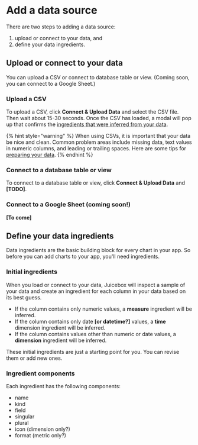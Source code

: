 # Add a data source

There are two steps to adding a data source: 

1. upload or connect to your data, and 
2. define your data ingredients.

## Upload or connect to your data

You can upload a CSV or connect to database table or view. \(Coming soon, you can connect to a Google Sheet.\)

### Upload a CSV

To upload a CSV, click **Connect & Upload Data** and select the CSV file. Then wait about 15-30 seconds. Once the CSV has loaded, a modal will pop up that confirms the [ingredients that were inferred from your data](define-data-ingredients/inferred-ingredients.md). 

{% hint style="warning" %}
When using CSVs, it is important that your data be nice and clean. Common problem areas include missing data, text values in numeric columns, and leading or trailing spaces. Here are some tips for [preparing your data](../data-outliner-tab/preparing-your-data.md). 
{% endhint %}

### Connect to a database table or view

To connect to a database table or view, click **Connect & Upload Data** and **\[TODO\]**.

### Connect to a Google Sheet \(coming soon!\)

**\[To come\]**

## Define your data ingredients

Data ingredients are the basic building block for every chart in your app. So before you can add charts to your app, you'll need ingredients.

### Initial ingredients

When you load or connect to your data, Juicebox will inspect a sample of your data and create an ingredient for each column in your data based on its best guess. 

* If the column contains only numeric values, a **measure** ingredient will be inferred.
* If the column contains only date **\[or datetime?\]** values, a **time** dimension ingredient will be inferred.
* If the column contains values other than numeric or date values, a **dimension** ingredient will be inferred. 

These initial ingredients are just a starting point for you. You can revise them or add new ones. 

### Ingredient components

Each ingredient has the following components:

* name
* kind
* field
* singular
* plural
* icon \(dimension only?\)
* format \(metric only?\)



